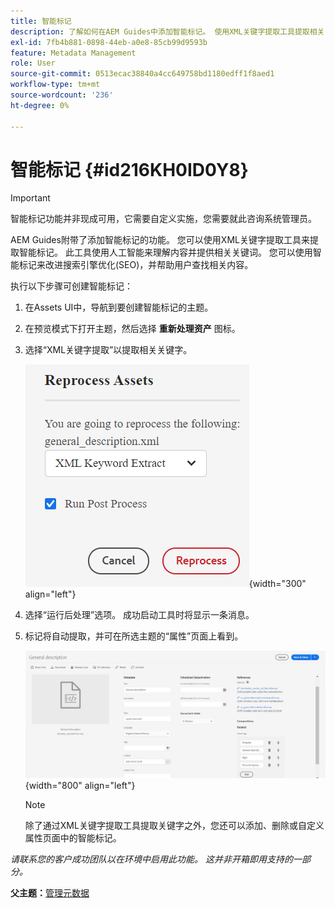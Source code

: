```yaml
---
title: 智能标记
description: 了解如何在AEM Guides中添加智能标记。 使用XML关键字提取工具提取相关关键字。
exl-id: 7fb4b881-0898-44eb-a0e8-85cb99d9593b
feature: Metadata Management
role: User
source-git-commit: 0513ecac38840a4cc649758bd1180edff1f8aed1
workflow-type: tm+mt
source-wordcount: '236'
ht-degree: 0%

---
```


# 智能标记 {#id216KH0ID0Y8}

>[!IMPORTANT]
>
> 智能标记功能并非现成可用，它需要自定义实施，您需要就此咨询系统管理员。

AEM Guides附带了添加智能标记的功能。 您可以使用XML关键字提取工具来提取智能标记。 此工具使用人工智能来理解内容并提供相关关键词。 您可以使用智能标记来改进搜索引擎优化\(SEO\)，并帮助用户查找相关内容。

执行以下步骤可创建智能标记：

1. 在Assets UI中，导航到要创建智能标记的主题。
1. 在预览模式下打开主题，然后选择 **重新处理资产** 图标。
1. 选择“XML关键字提取”以提取相关关键字。

   ![](images/smart-tag-reprocess-asset.png){width="300" align="left"}

1. 选择“运行后处理”选项。 成功启动工具时将显示一条消息。
1. 标记将自动提取，并可在所选主题的“属性”页面上看到。

   ![](images/properties-smart-tags.png){width="800" align="left"}

   >[!NOTE]
   >
   > 除了通过XML关键字提取工具提取关键字之外，您还可以添加、删除或自定义属性页面中的智能标记。


*请联系您的客户成功团队以在环境中启用此功能。 这并非开箱即用支持的一部分。*

**父主题：**[&#x200B;管理元数据](manage-metadata.md)
